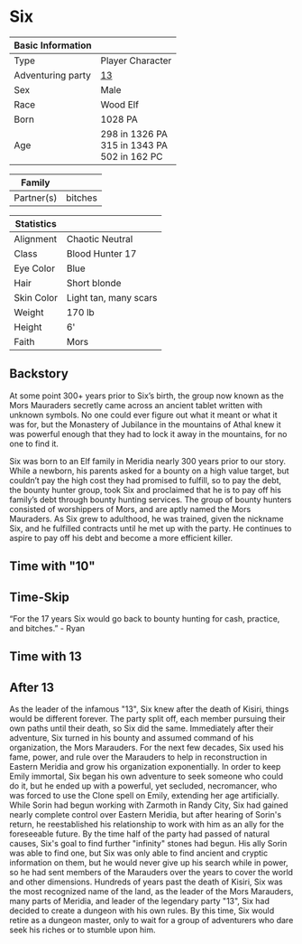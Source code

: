 # Six

| Basic Information | |
| - | - |
| Type | Player Character |
| Adventuring party | [13](13.md) |
| Sex | Male |
| Race | Wood Elf |
| Born | 1028 PA |
| Age | 298 in 1326 PA<br>315 in 1343 PA<br>502 in 162 PC |

| Family | |
| - | - |
| Partner(s) | bitches |

| Statistics | |
| - | - |
| Alignment | Chaotic Neutral |
| Class | Blood Hunter 17 |
| Eye Color | Blue |
| Hair | Short blonde |
| Skin Color | Light tan, many scars |
| Weight | 170 lb |
| Height | 6' |
| Faith | Mors |

## Backstory

At some point 300+ years prior to Six’s birth, the group now known as the Mors Mauraders secretly came across an ancient tablet written with unknown symbols. No one could ever figure out what it meant or what it was for, but the Monastery of Jubilance in the mountains of Athal knew it was powerful enough that they had to lock it away in the mountains, for no one to find it.

Six was born to an Elf family in Meridia nearly 300 years prior to our story. While a newborn, his parents asked for a bounty on a high value target, but couldn’t pay the high cost they had promised to fulfill, so to pay the debt, the bounty hunter group, took Six and proclaimed that he is to pay off his family’s debt through bounty hunting services. The group of bounty hunters consisted of worshippers of Mors, and are aptly named the Mors Mauraders. As Six grew to adulthood, he was trained, given the nickname Six, and he fulfilled contracts until he met up with the party. He continues to aspire to pay off his debt and become a more efficient killer.

## Time with "10"

## Time-Skip

“For the 17 years Six would go back to bounty hunting for cash, practice, and bitches.” - Ryan

## Time with 13

## After 13

As the leader of the infamous "13", Six knew after the death of Kisiri, things would be different forever. The party split off, each member pursuing their own paths until their death, so Six did the same. Immediately after their adventure, Six turned in his bounty and assumed command of his organization, the Mors Marauders. For the next few decades, Six used his fame, power, and rule over the Marauders to help in reconstruction in Eastern Meridia and grow his organization exponentially. In order to keep Emily immortal, Six began his own adventure to seek someone who could do it, but he ended up with a powerful, yet secluded, necromancer, who was forced to use the Clone spell on Emily, extending her age artificially. While Sorin had begun working with Zarmoth in Randy City, Six had gained nearly complete control over Eastern Meridia, but after hearing of Sorin's return, he reestablished his relationship to work with him as an ally for the foreseeable future. By the time half of the party had passed of natural causes, Six's goal to find further "infinity" stones had begun. His ally Sorin was able to find one, but Six was only able to find ancient and cryptic information on them, but he would never give up his search while in power, so he had sent members of the Marauders over the years to cover the world and other dimensions. Hundreds of years past the death of Kisiri, Six was the most recognized name of the land, as the leader of the Mors Marauders, many parts of Meridia, and leader of the legendary party "13", Six had decided to create a dungeon with his own rules. By this time, Six would retire as a dungeon master, only to wait for a group of adventurers who dare seek his riches or to stumble upon him.
